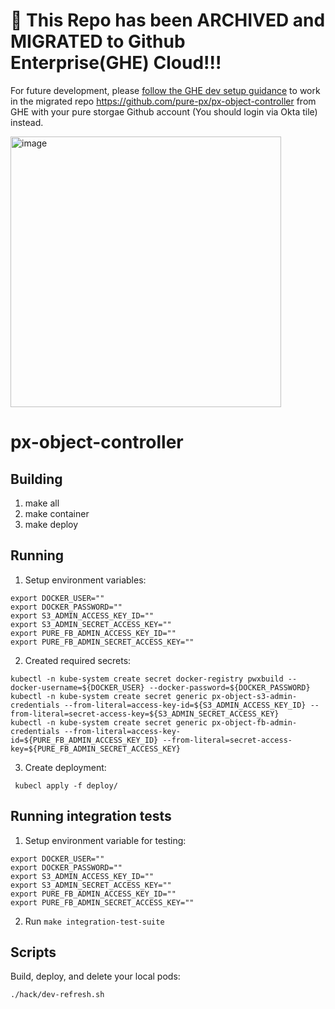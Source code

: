 # 🚨 This Repo has been ARCHIVED and MIGRATED to Github Enterprise(GHE) Cloud!!!

For future development, please [follow the GHE dev setup guidance](https://portworx.atlassian.net/wiki/spaces/~63699b9bd3f3a7ad527af89c/pages/2810118151/migration+guidance+How+to+set+up+local+Git+environment+for+both+GHE+SaaS+and+GH+team+Edition) to work in the migrated repo https://github.com/pure-px/px-object-controller from GHE with your pure storgae Github account (You should login via Okta tile) instead. 

<img width="433" alt="image" src="https://github.com/portworx/kubectl-ssh/assets/131804797/bcb85bcd-a731-4b86-8274-3ae3b7487c5f">

# px-object-controller

## Building

1. make all
2. make container
3. make deploy

## Running 

1. Setup environment variables:

```
export DOCKER_USER=""
export DOCKER_PASSWORD=""
export S3_ADMIN_ACCESS_KEY_ID=""
export S3_ADMIN_SECRET_ACCESS_KEY=""
export PURE_FB_ADMIN_ACCESS_KEY_ID=""
export PURE_FB_ADMIN_SECRET_ACCESS_KEY=""
```

2. Created required secrets:

```
kubectl -n kube-system create secret docker-registry pwxbuild --docker-username=${DOCKER_USER} --docker-password=${DOCKER_PASSWORD}
kubectl -n kube-system create secret generic px-object-s3-admin-credentials --from-literal=access-key-id=${S3_ADMIN_ACCESS_KEY_ID} --from-literal=secret-access-key=${S3_ADMIN_SECRET_ACCESS_KEY}
kubectl -n kube-system create secret generic px-object-fb-admin-credentials --from-literal=access-key-id=${PURE_FB_ADMIN_ACCESS_KEY_ID} --from-literal=secret-access-key=${PURE_FB_ADMIN_SECRET_ACCESS_KEY}
```

3. Create deployment:

```
 kubecl apply -f deploy/
```

## Running integration tests

1. Setup environment variable for testing:

```
export DOCKER_USER=""
export DOCKER_PASSWORD=""
export S3_ADMIN_ACCESS_KEY_ID=""
export S3_ADMIN_SECRET_ACCESS_KEY=""
export PURE_FB_ADMIN_ACCESS_KEY_ID=""
export PURE_FB_ADMIN_SECRET_ACCESS_KEY=""
```

2. Run `make integration-test-suite`

## Scripts
Build, deploy, and delete your local pods:
```
./hack/dev-refresh.sh
```
